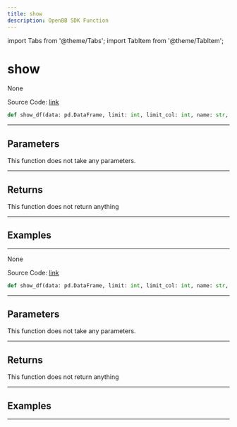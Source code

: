 ```yaml
---
title: show
description: OpenBB SDK Function
---
```


import Tabs from '@theme/Tabs';
import TabItem from '@theme/TabItem';

# show

<Tabs>
<TabItem value="model" label="Model" default>

None

Source Code: [link](https://github.com/OpenBB-finance/OpenBBTerminal/tree/main/openbb_terminal/forecast/forecast_view.py#L227)

```python
def show_df(data: pd.DataFrame, limit: int, limit_col: int, name: str, export: str) -> None
```
---

## Parameters

This function does not take any parameters.

---

## Returns

This function does not return anything

---

## Examples

---



</TabItem>
<TabItem value="view" label="View">

None

Source Code: [link](https://github.com/OpenBB-finance/OpenBBTerminal/tree/main/openbb_terminal/forecast/forecast_view.py#L227)

```python
def show_df(data: pd.DataFrame, limit: int, limit_col: int, name: str, export: str) -> None
```
---

## Parameters

This function does not take any parameters.

---

## Returns

This function does not return anything

---

## Examples

---



</TabItem>
</Tabs>